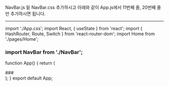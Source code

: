 NavBar.js 밑 NavBar.css 추가하시고
아래와 같이 App.js에서 11번째 줄, 20번째 줄만 추가하시면 됩니다.



-------------------------------------------------------------
import './App.css';
import React, { useState } from 'react';
import { HashRouter, Route, Switch } from 'react-router-dom';
import Home from './pages/Home';
### import NavBar from './NavBar';

function App() {
  return (
    <div>
      <HashRouter>
        <Switch>
          <Route exact path="/" component={Home} />
        </Switch>
       ### <NavBar />
      </HashRouter>
    </div>
  );
}
export default App;
